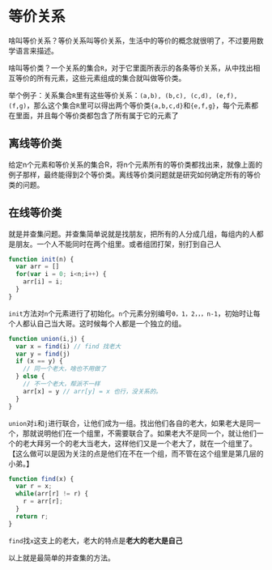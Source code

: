 # 等价关系

啥叫等价关系？等价关系叫等价关系，生活中的等价的概念就很明了，不过要用数学语言来描述。

啥叫等价类？一个关系的集合`R`，对于它里面所表示的各条等价关系，从中找出相互等价的所有元素，这些元素组成的集合就叫做等价类。

举个例子：关系集合`R`里有这些等价关系：`(a,b), (b,c), (c,d), (e,f), (f,g)`，那么这个集合`R`里可以得出两个等价类`{a,b,c,d}`和`{e,f,g}`，每个元素都在里面，并且每个等价类都包含了所有属于它的元素了

## 离线等价类

给定n个元素和等价关系的集合R，将n个元素所有的等价类都找出来，就像上面的例子那样，最终能得到2个等价类。离线等价类问题就是研究如何确定所有的等价类的问题。

## 在线等价类

就是并查集问题。并查集简单说就是找朋友，把所有的人分成几组，每组内的人都是朋友。一个人不能同时在两个组里。或者组团打架，别打到自己人

```js
function init(n) {
  var arr = []
  for(var i = 0; i<n;i++) {
    arr[i] = i;
  }
}
```

`init`方法对`n`个元素进行了初始化。`n`个元素分别编号`0，1，2，，，n-1`，初始时让每个人都认自己当大哥。这时候每个人都是一个独立的组。

```js
function union(i,j) {
  var x = find(i) // find 找老大
  var y = find(j)
  if (x == y) {
    // 同一个老大，啥也不用做了
  } else {
    // 不一个老大，帮派不一样
    arr[x] = y // arr[y] = x 也行，没关系的。
  }
}
```

`union`对`i`和`j`进行联合，让他们成为一组。找出他们各自的老大，如果老大是同一个，那就说明他们在一个组里，不需要联合了。如果老大不是同一个，就让他们一个的老大拜另一个的老大当老大，这样他们又是一个老大了，就在一个组里了。【这么做可以是因为关注的点是他们在不在一个组，而不管在这个组里是第几层的小弟。】

```js
function find(x) {
  var r = x;
  while(arr[r] != r) {
    r = arr[r];
  }
  return r;
}
```

`find`找`x`这支上的老大，老大的特点是**老大的老大是自己**

以上就是最简单的并查集的方法。